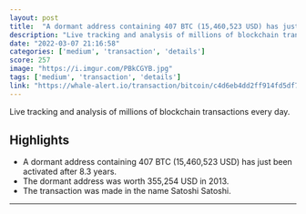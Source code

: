 ```yaml
---
layout: post
title:  "A dormant address containing 407 BTC (15,460,523 USD) has just been activated after 8.3 years (worth 355,254 USD in 2013)"
description: "Live tracking and analysis of millions of blockchain transactions every day."
date: "2022-03-07 21:16:58"
categories: ['medium', 'transaction', 'details']
score: 257
image: "https://i.imgur.com/PBkCGYB.jpg"
tags: ['medium', 'transaction', 'details']
link: "https://whale-alert.io/transaction/bitcoin/c4d6eb4dd2ff914fd5df75da788dc9e3ad71af94713a5712975b77e27492d65b"
---
```


Live tracking and analysis of millions of blockchain transactions every day.

## Highlights

- A dormant address containing 407 BTC (15,460,523 USD) has just been activated after 8.3 years.
- The dormant address was worth 355,254 USD in 2013.
- The transaction was made in the name Satoshi Satoshi.

---
